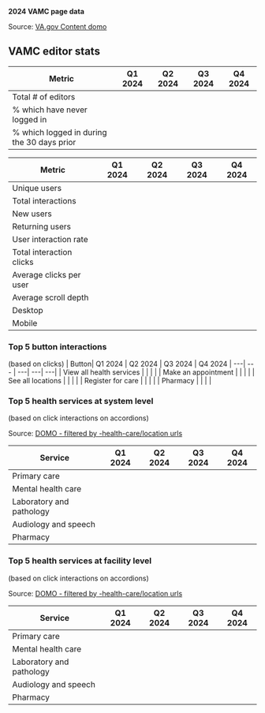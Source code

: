 **2024 VAMC page data**

Source: [VA.gov Content domo](https://va-gov.domo.com/page/426422632)

## VAMC editor stats

| Metric | Q1 2024	| 	Q2 2024	| 	Q3 2024 | Q4 2024
|---|---|---|---|---|
| Total # of editors | | | |
| % which have never logged in | | | |
| % which logged in during the 30 days prior | | | |

| 	Metric	| 	Q1 2024	| 	Q2 2024	| 	Q3 2024 | Q4 2024
| --- | ---| ---|  --- | ---
| Unique users	| | | |
| Total interactions	| | | |	
| New users| | | | 
| Returning users | | | |
| User interaction rate | | | | 
| Total interaction clicks | | | |
| Average clicks per user | | | |
| Average scroll depth | | | |
| Desktop | | | |
| Mobile | | | |

### Top 5 button interactions 
(based on clicks)
| Button|  	Q1 2024	| 	Q2 2024	| 	Q3 2024 | Q4 2024
| ---| --- | ---| ---| ---|
| View all health services | | | |
| Make an appointment | | | |
| See all locations | | | |
| Register for care | | | |
| Pharmacy | | | |

### Top 5 health services at system level
(based on click interactions on accordions)

Source: [DOMO - filtered by -health-care/location urls](https://va-gov.domo.com/page/426422632)

|Service | 	Q1 2024	| 	Q2 2024	| 	Q3 2024 | Q4 2024
| ---| --- | ---| ---| ---| 
| Primary care| | | |
| Mental health care| | | |
| Laboratory and pathology| | | |
| Audiology and speech| | | |
| Pharmacy | | | |

### Top 5 health services at facility level
(based on click interactions on accordions)

Source: [DOMO - filtered by -health-care/location urls](https://va-gov.domo.com/page/426422632)

|Service | 	Q1 2024	| 	Q2 2024	| 	Q3 2024 | Q4 2024
| ---| --- | ---| ---| ---| 
| Primary care| | | |
| Mental health care| | | |
| Laboratory and pathology| | | |
| Audiology and speech| | | |
| Pharmacy | | | |
